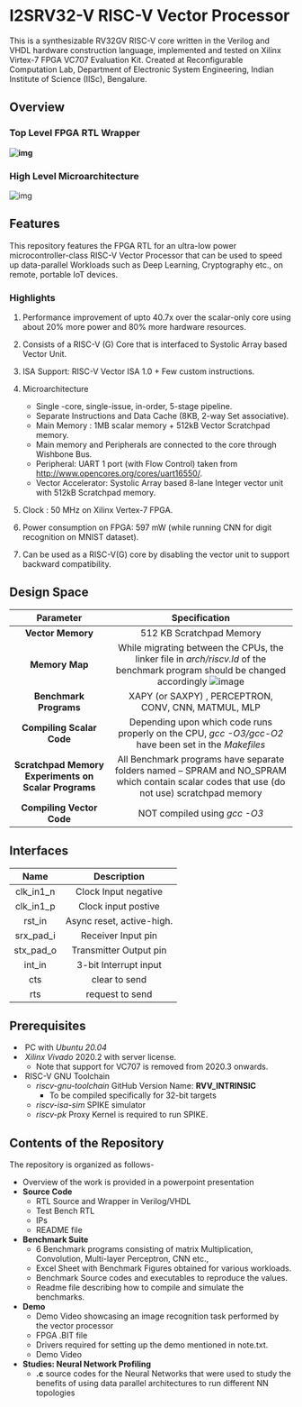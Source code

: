 # I2SRV32-V RISC-V Vector Processor
This is a synthesizable RV32GV RISC-V core written in the Verilog and VHDL hardware construction language, implemented and tested on Xilinx Virtex-7 FPGA VC707 Evaluation Kit. Created at Reconfigurable Computation Lab, Department of Electronic System Engineering, Indian Institute of Science (IISc), Bengalure.

## Overview

### Top Level FPGA RTL Wrapper

**![img](https://lh4.googleusercontent.com/rWtm8E1jWkbEpSeksE1jcZVacJE6J6sQqPsAM4gKMUzqXyunLDknmV2iZJjvWiCOu2fuxdE-G0z5XUTGGmv7zLYJivndlb5uwWVw8e2ubo0kE0RsV6Ip9QUWWOFU3RVZDymOsxj1W-bADbeL3GwEZ5g)**

### High Level Microarchitecture

![img](https://lh5.googleusercontent.com/JgpjnRMokKWKHIJEYXBDjrwQQruAlcj8fXRrfbCDrZDGurbAQOXUDfo6HzLzWb31tGfT89JA9GEGOkFd8fsG0QNDtX_63UXBx8OWe9Gj9jho-gjPylFGYR4570xBua3lFG0tJS3F3ug5_rHHlYeXoKo)

## Features

This repository features the FPGA RTL for an ultra-low power microcontroller-class RISC-V Vector Processor that can be used to speed up data-parallel Workloads such as Deep Learning, Cryptography etc., on remote, portable IoT devices.

### Highlights

1. Performance improvement of upto 40.7x over the scalar-only core using about 20% more power and 80% more hardware resources.

2. Consists of a RISC-V (G) Core that is interfaced to Systolic Array based Vector Unit.

3. ISA Support: RISC-V Vector ISA 1.0 + Few custom instructions.

4. Microarchitecture
   * Single -core, single-issue, in-order, 5-stage pipeline.
   * Separate Instructions and Data Cache (8KB, 2-way Set associative).
   * Main Memory : 1MB scalar memory + 512kB Vector Scratchpad memory.
   * Main memory and Peripherals are connected to the core through Wishbone Bus.
   * Peripheral: UART 1 port (with Flow Control) taken from http://www.opencores.org/cores/uart16550/.
   * Vector Accelerator: Systolic Array based 8-lane Integer vector unit with 512kB Scratchpad memory.

6. Clock : 50 MHz on Xilinx Vertex-7 FPGA.

7. Power consumption on FPGA: 597 mW (while running CNN for digit recognition on MNIST dataset).

8. Can be used as a RISC-V(G) core by disabling the vector unit to support backward compatibility.

   

## Design Space

|                    **Parameter**                     |                      **Specification**                       |
| :--------------------------------------------------: | :----------------------------------------------------------: |
|                  **Vector Memory**                   |                   512 KB Scratchpad Memory                   |
|                    **Memory Map**                    | While migrating between the CPUs, the linker file in  *arch/riscv.ld* of the benchmark program should be changed accordingly ![image](https://user-images.githubusercontent.com/91065965/185728904-a722b839-981b-49a9-b1e2-5cf3a007c3a7.png)|
|              **Benchmark** **Programs**              |     XAPY (or SAXPY) , PERCEPTRON, CONV, CNN, MATMUL, MLP     |
|            **Compiling**  **Scalar Code**            | Depending upon which code runs properly on the CPU, *gcc -O3/gcc-O2*  have been set in the *Makefiles* |
| **Scratchpad Memory Experiments on Scalar Programs** | All Benchmark programs have separate folders named – SPRAM and NO_SPRAM which contain scalar codes that use (do not use) scratchpad memory |
|          **Compiling** **Vector** **Code**           |                 NOT compiled using *gcc -O3*                 |

## Interfaces
|   Name    |        Description        |
| :-------: | :-----------------------: |
| clk_in1_n |   Clock Input negative    |
| clk_in1_p |    Clock input postive    |
|  rst_in   | Async reset, active-high. |
| srx_pad_i |    Receiver Input pin     |
| stx_pad_o |  Transmitter Output pin   |
|  int_in   |   3-bit Interrupt input   |
|    cts    |       clear to send       |
|    rts    |      request to send      |

## Prerequisites

- ​	PC with *Ubuntu 20.04*
- ​	*Xilinx Vivado* 2020.2 with server license.  
  - Note that support for VC707 is removed from 2020.3 onwards.
- ​	RISC-V GNU Toolchain
  - *riscv-gnu-toolchain* GitHub Version Name: **RVV_INTRINSIC**
    - To be compiled specifically for 32-bit targets
  - *riscv-isa-sim* SPIKE simulator
  - *riscv-pk* Proxy Kernel is required to run SPIKE.

## Contents of the Repository

The repository is organized as follows-

* Overview of the work is provided in a powerpoint presentation
* **Source Code**
  * RTL Source and Wrapper  in Verilog/VHDL
  * Test Bench RTL
  * IPs
  * README file
* **Benchmark Suite**
  * 6 Benchmark programs consisting of matrix Multiplication, Convolution, Multi-layer Perceptron, CNN etc.,
  * Excel Sheet with Benchmark Figures obtained for various workloads.
  * Benchmark Source codes and executables to reproduce the values.
  * Readme file describing how to compile and simulate the benchmarks.
* **Demo**
  * Demo Video showcasing an image recognition task performed by the vector processor
  * FPGA .BIT file
  * Drivers required for setting up the demo mentioned in note.txt.
  * Demo Video
* **Studies: Neural Network Profiling** 
  * **.c** source codes for the Neural Networks that were used to study the benefits of using data parallel architectures to run different NN topologies

